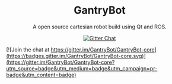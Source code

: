 <h1 align="center">GantryBot</h1>
<p align="center">
</p>
<p align="center">A open source cartesian robot build using Qt and ROS.</p>
<p align="center">
  <a href='https://gitter.im/GantryBot?utm_source=share-link&utm_medium=link&utm_campaign=share-link'>
    <img src='https://badges.gitter.im/Join%20Chat.svg' alt='Gitter Chat' />
  </a>
</p>


[![Join the chat at https://gitter.im/GantryBot/GantryBot-core](https://badges.gitter.im/GantryBot/GantryBot-core.svg)](https://gitter.im/GantryBot/GantryBot-core?utm_source=badge&utm_medium=badge&utm_campaign=pr-badge&utm_content=badge)